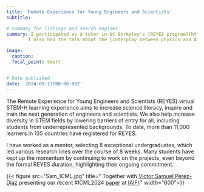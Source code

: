 ```yaml
---
title: 'Remote Experience for Young Engineers and Scientists'
subtitle: 

# Summary for listings and search engines
summary: I participated as a tutor in UC Berkeley's [REYES program](https://iaifi.org/outreach.html) and I had to the honor to work with talented students from around the world. 
        I also had the talk about the [interplay between physics and AI](https://www.youtube.com/watch?v=VI30D2jOhC4&t=1828s).

image:
  caption: 
  focal_point: Smart


# Date published
date: '2024-09-17T00:00:00Z'
---
```


The Remote Experience for Young Engineers and Scientists (REYES) virtual STEM-H learning experience aims to increase science literacy, inspire and train the next generation of engineers and scientists. We also help increase diversity in STEM fields by lowering barriers of entry for all, including students from underrepresented backgrounds. To date, more than 11,000 learners in 135 countries have registered for REYES. 

I have worked as a mentor, selecting 8 exceptional undergraduates, which led various research lines over the course of 8 weeks. Many students have kept up the momentum by continuing to work on the projects, even beyond the formal REYES duration, highlighting their ongoing commitment. 

<!-- {{ $image := .Resources.Get "Sam_ICML.jpg" }} -->
  <!-- {{</* video src="my_video.mp4" controls="yes" */>}}

  Together with [Víctor Samuel Pérez-Díaz](https://www.samuelperezdi.com) presenting our recent \#ICML2024 paper at IAIFI. -->

{{< figure src="Sam_ICML.jpg" title="  Together with [Víctor Samuel Pérez-Díaz](https://www.samuelperezdi.com) presenting our recent \#ICML2024 [paper](https://arxiv.org/abs/2306.06099) at [IAIFI](https://x.com/iaifi_news/status/1836159744915984804/)." width="600">}}



